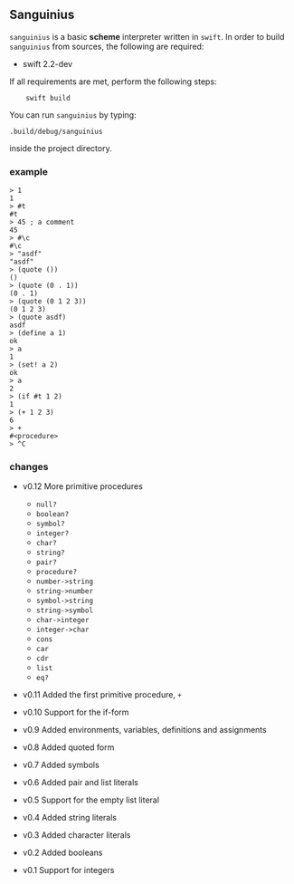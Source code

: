 ## Sanguinius

`sanguinius` is a basic **scheme** interpreter written in `swift`. In order to build `sanguinius` from sources, the following are required:

* swift 2.2-dev

If all requirements are met, perform the following steps:

        swift build

You can run `sanguinius` by typing:

	.build/debug/sanguinius

inside the project directory.

### example
    
    > 1
    1
    > #t
    #t
    > 45 ; a comment
    45
    > #\c
    #\c
    > "asdf"
    "asdf"
    > (quote ())
    ()
    > (quote (0 . 1))
    (0 . 1)
    > (quote (0 1 2 3))
    (0 1 2 3)
    > (quote asdf)
    asdf
    > (define a 1)
    ok
    > a
    1
    > (set! a 2)
    ok
    > a
    2
    > (if #t 1 2)
    1
    > (+ 1 2 3)
    6
    > +
    #<procedure>
    > ^C

### changes

* v0.12  More primitive procedures
    - `null?`
    - `boolean?`
    - `symbol?`
    - `integer?`
    - `char?`
    - `string?`
    - `pair?`
    - `procedure?`
    - `number->string`
    - `string->number`
    - `symbol->string`
    - `string->symbol`
    - `char->integer`
    - `integer->char`
    - `cons`
    - `car`
    - `cdr`
    - `list`
    - `eq?`

* v0.11  Added the first primitive procedure, `+`
* v0.10  Support for the if-form
* v0.9   Added environments, variables, definitions and assignments
* v0.8   Added quoted form
* v0.7   Added symbols
* v0.6   Added pair and list literals
* v0.5   Support for the empty list literal
* v0.4   Added string literals
* v0.3   Added character literals
* v0.2   Added booleans
* v0.1   Support for integers
